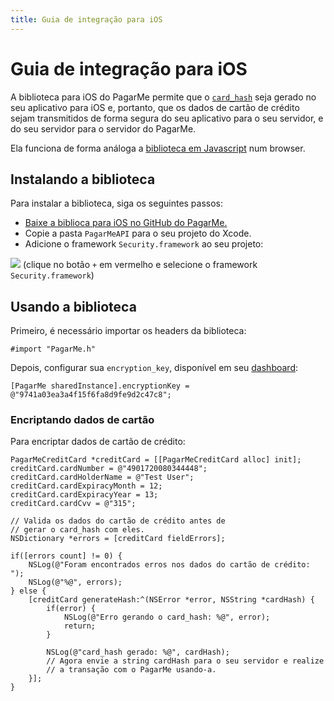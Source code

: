 ```yaml
---
title: Guia de integração para iOS
---
```


<script>
Rainbow.extend('objective-c', [
	{
		'name': 'string',
		'pattern': /@"[^"]*"/g
	},
	{
		'name': 'keyword',
		'pattern': /sharedInstance|alloc|init|NSError|NSString|[a-zA-Z0-9]*:/g
	}
]);
</script>

# Guia de integração para iOS

A biblioteca para iOS do PagarMe permite que o [`card_hash`](/docs/restful-api/card-hash) seja gerado no seu aplicativo para iOS e, portanto, que os dados de cartão de crédito sejam transmitidos de forma segura do seu aplicativo para o seu servidor, e do seu servidor para o servidor do PagarMe.

Ela funciona de forma análoga a [biblioteca em Javascript](/docs/apis/javascript) num browser.

## Instalando a biblioteca

Para instalar a biblioteca, siga os seguintes passos:

- [Baixe a biblioca para iOS no GitHub do PagarMe.](https://github.com/PagarMe/pagarme-ios/archive/master.zip)
- Copie a pasta `PagarMeAPI` para o seu projeto do Xcode.
- Adicione o framework `Security.framework` ao seu projeto:

![](/docs/assets/images/screenshots/xcode_add_framework.png)
(clique no botão `+` em vermelho e selecione o framework `Security.framework`)

## Usando a biblioteca

Primeiro, é necessário importar os headers da biblioteca:

<pre><code data-language="css">#import "PagarMe.h"</code></pre>

Depois, configurar sua `encryption_key`, disponível em seu [dashboard](http://dashboard.pagar.me/):

<pre><code data-language="objective-c">[PagarMe sharedInstance].encryptionKey = @"9741a03ea3a4f15f6fa8d9fe9d2c47c8";
</code></pre>

### Encriptando dados de cartão

Para encriptar dados de cartão de crédito:

<pre><code data-language="objective-c">PagarMeCreditCard *creditCard = [[PagarMeCreditCard alloc] init];
creditCard.cardNumber = @"4901720080344448";
creditCard.cardHolderName = @"Test User";
creditCard.cardExpiracyMonth = 12;
creditCard.cardExpiracyYear = 13;
creditCard.cardCvv = @"315";

// Valida os dados do cartão de crédito antes de
// gerar o card_hash com eles.
NSDictionary *errors = [creditCard fieldErrors];

if([errors count] != 0) {
    NSLog(@"Foram encontrados erros nos dados do cartão de crédito: ");
    NSLog(@"%@", errors);
} else {
    [creditCard generateHash:^(NSError *error, NSString *cardHash) {
        if(error) {
            NSLog(@"Erro gerando o card_hash: %@", error);
            return;
        }

        NSLog(@"card_hash gerado: %@", cardHash);
        // Agora envie a string cardHash para o seu servidor e realize
        // a transação com o PagarMe usando-a.
    }];
}
</code></pre>
